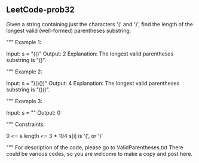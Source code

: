 ## LeetCode-prob32
Given a string containing just the characters '(' and ')', find the length of the longest valid (well-formed) parentheses substring.

"""
Example 1:

Input: s = "(()"
Output: 2
Explanation: The longest valid parentheses substring is "()".

"""
Example 2:

Input: s = ")()())"
Output: 4
Explanation: The longest valid parentheses substring is "()()".

"""
Example 3:

Input: s = ""
Output: 0
 
"""
Constraints:

0 <= s.length <= 3 * 104
s[i] is '(', or ')'

"""
For description of the code, please go to ValidParentheses.txt
There could be various codes, so you are welcome to make a copy and post here. 

